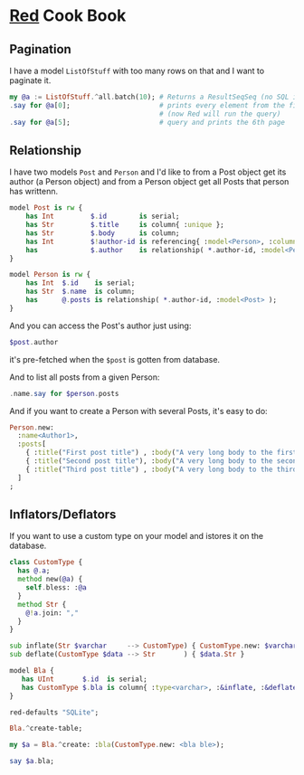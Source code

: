 # [Red](https://github.com/FCO/Red) Cook Book

## Pagination

I have a model `ListOfStuff` with too many rows on that and I want to paginate it.

```raku
my @a := ListOfStuff.^all.batch(10); # Returns a ResultSeqSeq (no SQL is run)
.say for @a[0];                      # prints every element from the first page
                                     # (now Red will run the query)
.say for @a[5];                      # query and prints the 6th page
```

## Relationship

I have two models `Post` and `Person` and I'd like to from a Post object get its author (a Person object)
and from a Person object get all Posts that person has writtenn.

```raku
model Post is rw {
    has Int         $.id        is serial;
    has Str         $.title     is column{ :unique };
    has Str         $.body      is column;
    has Int         $!author-id is referencing{ :model<Person>, :column<id> };
    has             $.author    is relationship( *.author-id, :model<Person> );
}

model Person is rw {
    has Int  $.id    is serial;
    has Str  $.name  is column;
    has      @.posts is relationship( *.author-id, :model<Post> );
}
```

And you can access the Post's author just using:

```raku
$post.author
```

it's pre-fetched when the `$post` is gotten from database.

And to list all posts from a given Person:

```raku
.name.say for $person.posts
```

And if you want to create a Person with several Posts, it's easy to do:

```raku
Person.new:
  :name<Author1>,
  :posts[
    { :title("First post title") , :body("A very long body to the first blog post")  },
    { :title("Second post title"), :body("A very long body to the second blog post") },
    { :title("Third post title") , :body("A very long body to the third blog post")  },
  ]
;
```

## Inflators/Deflators

If you want to use a custom type on your model and istores it on the database.

```raku
class CustomType {
  has @.a;
  method new(@a) {
    self.bless: :@a
  }
  method Str {
    @!a.join: ","
  }
}

sub inflate(Str $varchar     --> CustomType) { CustomType.new: $varchar.split: "," }
sub deflate(CustomType $data --> Str       ) { $data.Str }

model Bla {
   has UInt       $.id  is serial;
   has CustomType $.bla is column{ :type<varchar>, :&inflate, :&deflate }
}

red-defaults "SQLite";

Bla.^create-table;

my $a = Bla.^create: :bla(CustomType.new: <bla ble>);

say $a.bla;
```
